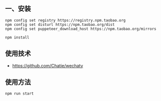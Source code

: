 ## 一、安装

```
npm config set registry https://registry.npm.taobao.org
npm config set disturl https://npm.taobao.org/dist
npm config set puppeteer_download_host https://npm.taobao.org/mirrors
```

```
npm install
```

## 使用技术

- https://github.com/Chatie/wechaty

## 使用方法

```
npm run start
```